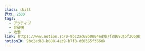 ```yaml
---
class: skill
界力: 2500
tags:
  - アクティブ
  - 非破壊
  - 攻撃
link: https://www.notion.so/0-9bc2ad68b0884ed9b7f8d68365f3660b
notionID: 9bc2ad68-b088-4ed9-b7f8-d68365f3660b
---
```


